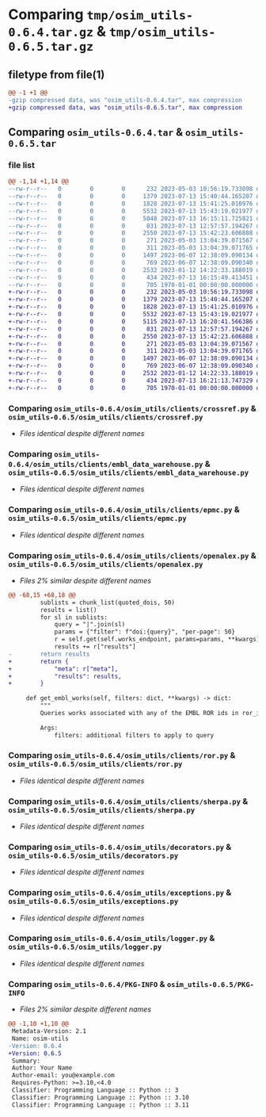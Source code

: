 # Comparing `tmp/osim_utils-0.6.4.tar.gz` & `tmp/osim_utils-0.6.5.tar.gz`

## filetype from file(1)

```diff
@@ -1 +1 @@
-gzip compressed data, was "osim_utils-0.6.4.tar", max compression
+gzip compressed data, was "osim_utils-0.6.5.tar", max compression
```

## Comparing `osim_utils-0.6.4.tar` & `osim_utils-0.6.5.tar`

### file list

```diff
@@ -1,14 +1,14 @@
--rw-r--r--   0        0        0      232 2023-05-03 10:56:19.733098 osim_utils-0.6.4/README.md
--rw-r--r--   0        0        0     1379 2023-07-13 15:40:44.165207 osim_utils-0.6.4/osim_utils/clients/crossref.py
--rw-r--r--   0        0        0     1828 2023-07-13 15:41:25.010976 osim_utils-0.6.4/osim_utils/clients/embl_data_warehouse.py
--rw-r--r--   0        0        0     5532 2023-07-13 15:43:19.021977 osim_utils-0.6.4/osim_utils/clients/epmc.py
--rw-r--r--   0        0        0     5048 2023-07-13 16:15:11.725821 osim_utils-0.6.4/osim_utils/clients/openalex.py
--rw-r--r--   0        0        0      831 2023-07-13 12:57:57.194267 osim_utils-0.6.4/osim_utils/clients/ror.py
--rw-r--r--   0        0        0     2550 2023-07-13 15:42:23.606888 osim_utils-0.6.4/osim_utils/clients/sherpa.py
--rw-r--r--   0        0        0      271 2023-05-03 13:04:39.071567 osim_utils-0.6.4/osim_utils/common.py
--rw-r--r--   0        0        0      311 2023-05-03 13:04:39.071765 osim_utils-0.6.4/osim_utils/constants.py
--rw-r--r--   0        0        0     1497 2023-06-07 12:38:09.090134 osim_utils-0.6.4/osim_utils/decorators.py
--rw-r--r--   0        0        0      769 2023-06-07 12:38:09.090340 osim_utils-0.6.4/osim_utils/exceptions.py
--rw-r--r--   0        0        0     2532 2023-01-12 14:22:33.188019 osim_utils-0.6.4/osim_utils/logger.py
--rw-r--r--   0        0        0      434 2023-07-13 16:15:49.413451 osim_utils-0.6.4/pyproject.toml
--rw-r--r--   0        0        0      705 1970-01-01 00:00:00.000000 osim_utils-0.6.4/PKG-INFO
+-rw-r--r--   0        0        0      232 2023-05-03 10:56:19.733098 osim_utils-0.6.5/README.md
+-rw-r--r--   0        0        0     1379 2023-07-13 15:40:44.165207 osim_utils-0.6.5/osim_utils/clients/crossref.py
+-rw-r--r--   0        0        0     1828 2023-07-13 15:41:25.010976 osim_utils-0.6.5/osim_utils/clients/embl_data_warehouse.py
+-rw-r--r--   0        0        0     5532 2023-07-13 15:43:19.021977 osim_utils-0.6.5/osim_utils/clients/epmc.py
+-rw-r--r--   0        0        0     5115 2023-07-13 16:20:41.566386 osim_utils-0.6.5/osim_utils/clients/openalex.py
+-rw-r--r--   0        0        0      831 2023-07-13 12:57:57.194267 osim_utils-0.6.5/osim_utils/clients/ror.py
+-rw-r--r--   0        0        0     2550 2023-07-13 15:42:23.606888 osim_utils-0.6.5/osim_utils/clients/sherpa.py
+-rw-r--r--   0        0        0      271 2023-05-03 13:04:39.071567 osim_utils-0.6.5/osim_utils/common.py
+-rw-r--r--   0        0        0      311 2023-05-03 13:04:39.071765 osim_utils-0.6.5/osim_utils/constants.py
+-rw-r--r--   0        0        0     1497 2023-06-07 12:38:09.090134 osim_utils-0.6.5/osim_utils/decorators.py
+-rw-r--r--   0        0        0      769 2023-06-07 12:38:09.090340 osim_utils-0.6.5/osim_utils/exceptions.py
+-rw-r--r--   0        0        0     2532 2023-01-12 14:22:33.188019 osim_utils-0.6.5/osim_utils/logger.py
+-rw-r--r--   0        0        0      434 2023-07-13 16:21:13.747329 osim_utils-0.6.5/pyproject.toml
+-rw-r--r--   0        0        0      705 1970-01-01 00:00:00.000000 osim_utils-0.6.5/PKG-INFO
```

### Comparing `osim_utils-0.6.4/osim_utils/clients/crossref.py` & `osim_utils-0.6.5/osim_utils/clients/crossref.py`

 * *Files identical despite different names*

### Comparing `osim_utils-0.6.4/osim_utils/clients/embl_data_warehouse.py` & `osim_utils-0.6.5/osim_utils/clients/embl_data_warehouse.py`

 * *Files identical despite different names*

### Comparing `osim_utils-0.6.4/osim_utils/clients/epmc.py` & `osim_utils-0.6.5/osim_utils/clients/epmc.py`

 * *Files identical despite different names*

### Comparing `osim_utils-0.6.4/osim_utils/clients/openalex.py` & `osim_utils-0.6.5/osim_utils/clients/openalex.py`

 * *Files 2% similar despite different names*

```diff
@@ -68,15 +68,18 @@
         sublists = chunk_list(quoted_dois, 50)
         results = list()
         for sl in sublists:
             query = "|".join(sl)
             params = {"filter": f"doi:{query}", "per-page": 50}
             r = self.get(self.works_endpoint, params=params, **kwargs)
             results += r["results"]
-        return results
+        return {
+            "meta": r["meta"],
+            "results": results,
+        }
 
     def get_embl_works(self, filters: dict, **kwargs) -> dict:
         """
         Queries works associated with any of the EMBL ROR ids in ror_id2site
 
         Args:
             filters: additional filters to apply to query
```

### Comparing `osim_utils-0.6.4/osim_utils/clients/ror.py` & `osim_utils-0.6.5/osim_utils/clients/ror.py`

 * *Files identical despite different names*

### Comparing `osim_utils-0.6.4/osim_utils/clients/sherpa.py` & `osim_utils-0.6.5/osim_utils/clients/sherpa.py`

 * *Files identical despite different names*

### Comparing `osim_utils-0.6.4/osim_utils/decorators.py` & `osim_utils-0.6.5/osim_utils/decorators.py`

 * *Files identical despite different names*

### Comparing `osim_utils-0.6.4/osim_utils/exceptions.py` & `osim_utils-0.6.5/osim_utils/exceptions.py`

 * *Files identical despite different names*

### Comparing `osim_utils-0.6.4/osim_utils/logger.py` & `osim_utils-0.6.5/osim_utils/logger.py`

 * *Files identical despite different names*

### Comparing `osim_utils-0.6.4/PKG-INFO` & `osim_utils-0.6.5/PKG-INFO`

 * *Files 2% similar despite different names*

```diff
@@ -1,10 +1,10 @@
 Metadata-Version: 2.1
 Name: osim-utils
-Version: 0.6.4
+Version: 0.6.5
 Summary: 
 Author: Your Name
 Author-email: you@example.com
 Requires-Python: >=3.10,<4.0
 Classifier: Programming Language :: Python :: 3
 Classifier: Programming Language :: Python :: 3.10
 Classifier: Programming Language :: Python :: 3.11
```


